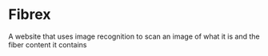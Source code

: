 # Fibrex
A website that uses image recognition to scan an image of what it is and the fiber content it contains
